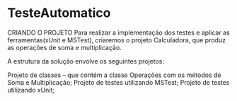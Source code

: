 # TesteAutomatico
CRIANDO O PROJETO
Para realizar a implementação dos testes e aplicar as ferramentas(xUnit e MSTest), criaremos o projeto Calculadora, que produz as operações de soma e multiplicação.

A estrutura da solução envolve os seguintes projetos:

Projeto de classes – que contém a classe Operações com os métodos de Soma e Multiplicação;
Projeto de testes utilizando MSTest;
Projeto de testes utilizando xUnit;

